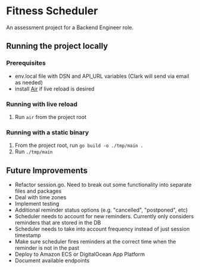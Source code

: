 # Fitness Scheduler

An assessment project for a Backend Engineer role.

## Running the project locally

### Prerequisites

- env.local file with DSN and API_URL variables (Clark will send via email as needed)
- install [Air](https://github.com/cosmtrek/air#installation) if live reload is desired

### Running with live reload

1. Run `air` from the project root

### Running with a static binary

1. From the project root, run `go build -o ./tmp/main .`
1. Run `./tmp/main`

## Future Improvements

- Refactor session.go. Need to break out some functionality into separate files and packages
- Deal with time zones
- Implement testing
- Additional reminder status options (e.g. "cancelled", "postponed", etc)
- Scheduler needs to account for new reminders. Currently only considers reminders that are stored in the DB
- Scheduler needs to take into account frequency instead of just session timestamp
- Make sure scheduler fires reminders at the correct time when the reminder is not in the past
- Deploy to Amazon ECS or DigitalOcean App Platform
- Document available endpoints
